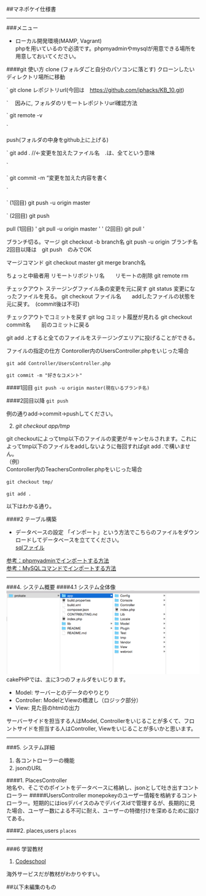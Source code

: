 ##マネポケイ仕様書
***
###メニュー

 
- ローカル開発環境(MAMP, Vagrant)  
phpを用いているので必須です。phpmyadminやmysqlが用意できる場所を用意しておいてください。



####git 使い方
clone (フォルダごと自分のパソコンに落とす)
クローンしたいディレクトリ場所に移動

`
git clone レポジトリurl(今回は　https://github.com/jphacks/KB_10.git)

`
　因みに,
フォルダのリモートレポジトリurl確認方法　

`
git remote -v

`

push(フォルダの中身をgithub上に上げる)

`
git add .  //←変更を加えたファイル名　.は、全てという意味

`

`
git commit -m “変更を加えた内容を書く

`

`
(1回目)
git push -u origin master

`
(2回目)
git push

pull 
(1回目)
'
git pull -u origin master
'
'
(2回目)
git pull
'

ブランチ切る。マージ
git checkout -b branch名
git push -u origin ブランチ名
2回目以降は　git push　のみでOK

マージコマンド
git checkout master
git merge branch名



ちょっと中級者用
リモートリポジトリ名　　リモートの削除
git remote rm 

チェックアウト
ステージングファイル条の変更を元に戻す
git status   変更になったファイルを見る。
git checkout ファイル名　　addしたファイルの状態を元に戻す。　(commit後は不可)

チェックアウトでコミットを戻す
git log  コミット履歴が見れる
git checkout commit名　　前のコミットに戻る


git add .とすると全てのファイルをステージングエリアに投げることができる。

ファイルの指定の仕方
Contoroller内のUsersController.phpをいじった場合  

`git add Controller/UsersController.php`

`git commit -m "好きなコメント"`

####1回目
`git push -u origin master(現在いるブランチ名)`

####2回目以降
`git push`

例の通りadd->commit->pushしてください。


2. _git checkout app/tmp_

git checkoutによってtmp以下のファイルの変更がキャンセルされます。これによってtmp以下のファイルをaddしないように毎回すればgit add .で構いません。  
（例）  
Contoroller内のTeachersController.phpをいじった場合  

`git checkout tmp/ `

`git add .`

以下はわかる通り。


####2 テーブル構築
- データベースの設定
「インポート」という方法でこちらのファイルをダウンロードしてデータベースを立ててください。   
[sqlファイル](requirements.sql)  

[参考：phpmyadminでインポートする方法](http://www.dbonline.jp/phpmyadmin/export-import/index3.html)  
[参考：MySQLコマンドでインポートする方法](http://qiita.com/rato303/items/2e614f23e5feee150ffc)

***

###4. システム概要
####4.1 システム全体像
![files](README/files.png)
cakePHPでは、主に3つのフォルダをいじります。

- Model: サーバーとのデータのやりとり
- Controller: ModelとViewの橋渡し（ロジック部分）
- View: 見た目のhtmlの出力

サーバーサイドを担当する人はModel, Controllerをいじることが多くて、フロントサイドを担当する人はController, Viewをいじることが多いかと思います。

***

###5. システム詳細
1. 各コントローラーの機能
2. jsonのURL

####1. PlacesController  
地名や、そこでのポイントをデータベースに格納し、jsonとして吐き出すコントローラー
#####UsersController
monepokeyのユーザー情報を格納するコントローラー。短期的にはiosデバイスのみでデバイスidで管理するが、長期的に見た場合、ユーザー数による不可に耐え、ユーザーの特徴付けを深めるために設けてある。

####2. places,users
`places` 
  

***

###6 学習教材
1. [Codeschool](https://www.codeschool.com/)

海外サービスだが教材がわかりやすい。

##以下未編集のもの


